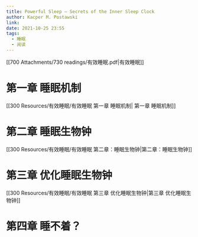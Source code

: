 ```yaml
---
title: Powerful Sleep – Secrets of the Inner Sleep Clock
author: Kacper M. Postawski
link: 
date: 2021-10-25 23:55
tags:
  - 睡眠
  - 阅读
---
```


[[700 Attachments/730 readings/有效睡眠.pdf|有效睡眠]]

# 第一章 睡眠机制
[[300 Resources/有效睡眠/有效睡眠 第一章 睡眠机制| 第一章 睡眠机制]]

# 第二章 睡眠生物钟
[[300 Resources/有效睡眠/有效睡眠 第二章：睡眠生物钟|第二章：睡眠生物钟]]
# 第三章 优化睡眠生物钟
[[300 Resources/有效睡眠/有效睡眠 第三章 优化睡眠生物钟|第三章 优化睡眠生物钟]]

# 第四章 睡不着？
